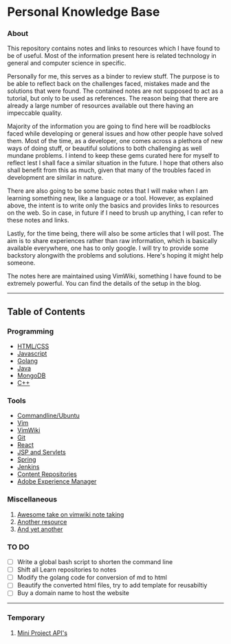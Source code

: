 # Personal Knowledge Base

### About 

This repository contains notes and links to resources which I have found to be of useful. Most of the information present
here is related technology in general and computer science in specific.  

Personally for me, this serves as a binder to review stuff. The purpose is to be able to reflect back on the challenges faced, 
mistakes made and the solutions that were found. The contained notes are not supposed to act as a tutorial, but only
to be used as references. The reason being that there are already a large number of resources available out there 
having an impeccable quality.  

Majority of the information you are going to find here will be roadblocks faced while developing or general issues 
and how other people have solved them. Most of the time, as a developer, one comes across a plethora of new
ways of doing stuff, or beautiful solutions to both challenging as well mundane problems. I intend to keep these 
gems curated here for myself to reflect lest I shall face a similar situation in the future. I hope that others also 
shall benefit from this as much, given that many of the troubles faced in development are similar 
in nature.  

There are also going to be some basic notes that I will make when I am learning something new, like a language
or a tool. However, as explained above, the intent is to write only the basics and provides links to resources on the web.
So in case, in future if I need to brush up anything, I can refer to these notes and links.

Lastly, for the time being, there will also be some articles that I will post. The aim is to share experiences rather than
raw information, which is basically available everywhere, one has to only google. I will try to provide some backstory 
alongwith the problems and solutions. Here's hoping it might help someone.   

The notes here are maintained using VimWiki, something I have found to be extremely powerful. You can find the details of the 
setup in the blog.

---

## Table of Contents

### Programming
- [HTML/CSS](programming/html_css/main.md)
- [Javascript](programming/javascript/main.md)
- [Golang](programming/golang/main.md)
- [Java](programming/java/main.md)
- [MongoDB](programming/mongoDB/main.md)
- [C++](programming/c++/main.md)
 
### Tools

- [Commandline/Ubuntu](tools/commandline/main.md)
- [Vim](tools/vim/main.md)
- [VimWiki](tools/vimWiki/main.md)
- [Git](tools/git/main.md)
- [React](tools/react/main.md)
- [JSP and Servlets](tools/jspServlets/main.md)
- [Spring](tools/Spring/main.md)
- [Jenkins](tools/Jenkins/main.md)
- [Content Repositories](tools/ContentRepository/main.md)
- [Adobe Experience Manager](tools/AEM/main.md)

### Miscellaneous

1. [Awesome take on vimwiki note taking](https://jamesbvaughan.com/markdown-pan)
2. [Another resource](https://www.smoothterminal.com/articles/vimwiki)
3. [And yet another](https://blog.mague.com/?p=602)

### TO DO

- [ ] Write a global bash script to shorten the command line
- [ ] Shift all Learn repositories to notes
- [ ] Modify the golang code for conversion of md to html
- [ ] Beautify the converted html files, try to add template for reusabiltiy
- [ ] Buy a domain name to host the website

---

### Temporary

1. [Mini Project API's](apis.md)
